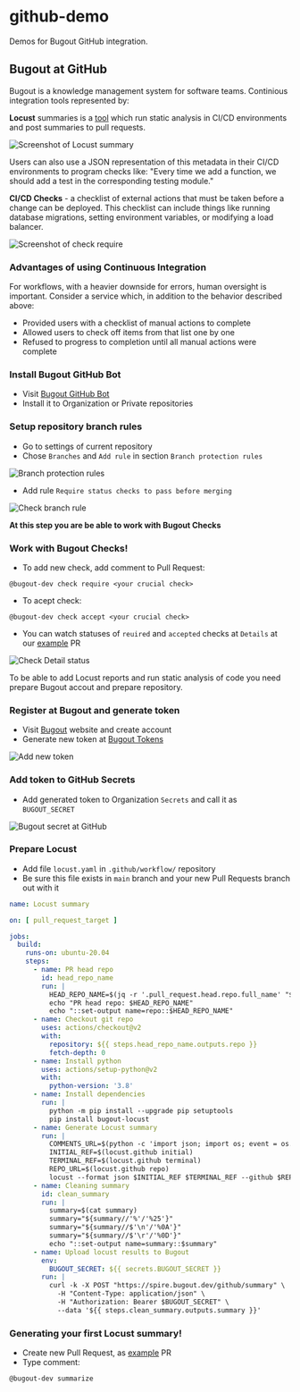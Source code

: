 # github-demo

Demos for Bugout GitHub integration.


## Bugout at GitHub

Bugout is a knowledge management system for software teams. 
Continious integration tools represented by:

**Locust** summaries is a [tool](https://github.com/bugout-dev/locust) which run static analysis in CI/CD environments and post summaries to pull requests. 

![Screenshot of Locust summary](img/locust-example-1.png)

Users can also use a JSON representation of this metadata in their CI/CD environments to program checks like: "Every time we add a function, we should add a test in the corresponding testing module."

**CI/CD Checks** - a checklist of external actions that must be taken before a change can be deployed. This checklist can include things like running database migrations, setting environment variables, or modifying a load balancer.

![Screenshot of check require](img/ci-example-1.png)


### Advantages of using Continuous Integration

For workflows, with a heavier downside for errors, human oversight is important. Consider a service which, in addition to the behavior described above:
- Provided users with a checklist of manual actions to complete
- Allowed users to check off items from that list one by one
- Refused to progress to completion until all manual actions were complete


### Install Bugout GitHub Bot

- Visit [Bugout GitHub Bot](https://github.com/apps/bugout-dev)
- Install it to Organization or Private repositories

### Setup repository branch rules

- Go to settings of current repository
- Chose `Branches` and `Add rule` in section `Branch protection rules`

![Branch protection rules](img/check-setup-1.png)

- Add rule `Require status checks to pass before merging`

![Check branch rule](img/check-setup-2.png)

**At this step you are be able to work with Bugout Checks**

### Work with Bugout Checks!

- To add new check, add comment to Pull Request:
```
@bugout-dev check require <your crucial check>
```
- To acept check:
```
@bugout-dev check accept <your crucial check>
```
- You can watch statuses of `reuired` and `accepted` checks at `Details` at our [example](https://github.com/bugout-dev/github-demo/pull/2) PR

![Check Detail status](img/ci-example-2.png)

To be able to add Locust reports and run static analysis of code you need prepare Bugout accout and prepare repository.

### Register at Bugout and generate token

- Visit [Bugout](https://bugout.dev) website and create account
- Generate new token at [Bugout Tokens](https://alpha.bugout.dev/account)

![Add new token](img/token-add-1.png)

### Add token to GitHub Secrets

- Add generated token to Organization `Secrets` and call it as `BUGOUT_SECRET`

![Bugout secret at GitHub](img/secret-setup-1.png)

### Prepare Locust

- Add file `locust.yaml` in `.github/workflow/` repository
- Be sure this file exists in `main` branch and your new Pull Requests branch out with it

```yaml
name: Locust summary

on: [ pull_request_target ]

jobs:
  build:
    runs-on: ubuntu-20.04
    steps:
      - name: PR head repo
        id: head_repo_name
        run: |
          HEAD_REPO_NAME=$(jq -r '.pull_request.head.repo.full_name' "$GITHUB_EVENT_PATH")
          echo "PR head repo: $HEAD_REPO_NAME"
          echo "::set-output name=repo::$HEAD_REPO_NAME"
      - name: Checkout git repo
        uses: actions/checkout@v2
        with:
          repository: ${{ steps.head_repo_name.outputs.repo }}
          fetch-depth: 0
      - name: Install python
        uses: actions/setup-python@v2
        with:
          python-version: '3.8'
      - name: Install dependencies
        run: |
          python -m pip install --upgrade pip setuptools
          pip install bugout-locust
      - name: Generate Locust summary
        run: |
          COMMENTS_URL=$(python -c 'import json; import os; event = os.environ.get("GITHUB_EVENT_PATH"); raw = open(event); inp_json = json.load(raw); print(inp_json.get("pull_request").get("_links").get("comments").get("href")); raw.close();')
          INITIAL_REF=$(locust.github initial)
          TERMINAL_REF=$(locust.github terminal)
          REPO_URL=$(locust.github repo)
          locust --format json $INITIAL_REF $TERMINAL_REF --github $REPO_URL --metadata "{\"comments_url\": \"${COMMENTS_URL}\", \"terminal_hash\": \"$TERMINAL_REF\"}" | tee summary
      - name: Cleaning summary
        id: clean_summary
        run: |
          summary=$(cat summary)
          summary="${summary//'%'/'%25'}"
          summary="${summary//$'\n'/'%0A'}"
          summary="${summary//$'\r'/'%0D'}"
          echo "::set-output name=summary::$summary"
      - name: Upload locust results to Bugout
        env:
          BUGOUT_SECRET: ${{ secrets.BUGOUT_SECRET }}
        run: |
          curl -k -X POST "https://spire.bugout.dev/github/summary" \
            -H "Content-Type: application/json" \
            -H "Authorization: Bearer $BUGOUT_SECRET" \
            --data '${{ steps.clean_summary.outputs.summary }}'
```

### Generating your first Locust summary!

- Create new Pull Request, as [example](https://github.com/bugout-dev/github-demo/pull/2) PR
- Type comment:
```
@bugout-dev summarize
```
